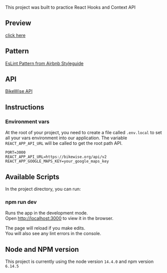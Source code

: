 This project was built to practice React Hooks and Context API

## Preview

[click here](https://react-stolen-bikes.herokuapp.com/)

## Pattern

[EsLint Pattern from Airbnb Styleguide](https://github.com/airbnb/javascript)

## API

[BikeWise API](https://www.bikewise.org/documentation/api_v2)

## Instructions

### Environment vars

At the root of your project, you need to create a file called `.env.local` to set all your vars environment into our application. The variable `REACT_APP_API_URL` will be called to get the root path API.

```
PORT=3000
REACT_APP_API_URL=https://bikewise.org/api/v2
REACT_APP_GOOGLE_MAPS_KEY=your_google_maps_key

```

## Available Scripts

In the project directory, you can run:

### npm run dev

Runs the app in the development mode.<br />
Open [http://localhost:3000](http://localhost:3000) to view it in the browser.

The page will reload if you make edits.<br />
You will also see any lint errors in the console.

## Node and NPM version

This project is currently using the node version `14.4.0` and npm version `6.14.5`
